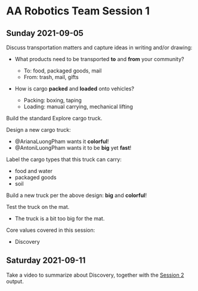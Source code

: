 # AA Robotics Team Session 1


## Sunday 2021-09-05

Discuss transportation matters and capture ideas in writing and/or drawing:

- What products need to be transported __to__ and __from__ your community?
  - To: food, packaged goods, mail
  - From: trash, mail, gifts

- How is cargo __packed__ and __loaded__ onto vehicles?
  - Packing: boxing, taping
  - Loading: manual carrying, mechanical lifting

Build the standard Explore cargo truck.

Design a new cargo truck:
  - @ArianaLuongPham wants it __colorful__!
  - @AntoniLuongPham wants it to be __big__ yet __fast__!

Label the cargo types that this truck can carry:
  - food and water
  - packaged goods
  - soil

Build a new truck per the above design: __big__ and __colorful__!

Test the truck on the mat.
- The truck is a bit too big for the mat.

Core values covered in this session:
- Discovery


## Saturday 2021-09-11

Take a video to summarize about Discovery, together with the [Session 2](../Session-02) output.
